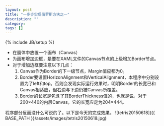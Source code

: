 ```yaml
---
layout: post
title: "一步步实现俄罗斯方块之一"
description: ""
category: 
tags: []
---
```

{% include JB/setup %}

* 在窗体中放置一个画布（Canvas）
* 为画布增加边框，是要在XAML文件的Canvas节点的上级增加Border节点。
* 对于增加边框要注意以下几点：
   1. Canvas作为Border的下一级节点，Margin值应都为0。
   2. Border要设置HorizonAlignment和VerticalAlignment，本程序中分别设置为了left和top。否则会发现实际运行效果时，明明Border的长宽已和Canvas相适应，但右边与下边仍被Canvas所覆盖。
   3. Border的长宽是包含了其BorderThickness值的，也就是说，对于200×440的内层Canvas，它的长宽应定为204×444。

程序部分反而没什么可说的了。以下是今天的完成效果。
![tetris20150618]({{ BASE_PATH }}/assets/images/tetris20150618.jpg)